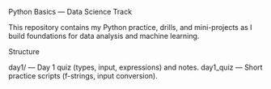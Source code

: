 Python Basics — Data Science Track

This repository contains my Python practice, drills, and mini-projects as I build foundations for data analysis and machine learning.

Structure

day1/ — Day 1 quiz (types, input, expressions) and notes.
day1_quiz — Short practice scripts (f-strings, input conversion).
